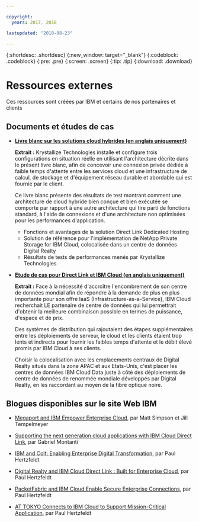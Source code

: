 ```yaml
---

copyright:
  years: 2017, 2018

lastupdated: "2018-08-23"

---
```


{:shortdesc: .shortdesc}
{:new_window: target="_blank"}
{:codeblock: .codeblock}
{:pre: .pre}
{:screen: .screen}
{:tip: .tip}
{:download: .download}

# Ressources externes

Ces ressources sont créées par IBM et certains de nos partenaires et clients

## Documents et études de cas

* [**Livre blanc sur les solutions cloud hybrides (en anglais uniquement)**](https://public.dhe.ibm.com/cloud/bluemix/network/direct-link/ibm-hybrid-cloud-whitepaper.pdf)

    **Extrait :** Krystallize Technologies installe et configure trois configurations en situation réelle en utilisant l'architecture décrite dans le présent livre blanc, afin de concevoir une connexion privée dédiée à faible temps d'attente entre les services cloud et une infrastructure de calcul, de stockage et d'équipement réseau durable et abordable qui est fournie par le client. 

    Ce livre blanc présente des résultats de test montrant comment une architecture de cloud hybride bien conçue et bien exécutée se comporte par rapport à une autre architecture qui tire parti de fonctions standard, à l'aide de connexions et d'une architecture non optimisées pour les performances d'application.

     * Fonctions et avantages de la solution Direct Link Dedicated Hosting 
     * Solution de référence pour l'implémentation de NetApp Private Storage for IBM Cloud, colocalisée dans un centre de données Digital Realty 
     * Résultats de tests de performances menés par Krystallize Technologies


* [**Etude de cas pour Direct Link et IBM Cloud (en anglais uniquement)**](https://public.dhe.ibm.com/cloud/bluemix/network/direct-link/ibm-cloud-case-study.pdf)

    **Extrait :** Face à la nécessité d'accroître l'encombrement de son centre de données mondial afin de répondre à la demande de plus en plus importante pour son offre IaaS (Infrastructure-as-a-Service), IBM Cloud recherchait LE partenaire de centre de données qui lui permettrait d'obtenir la meilleure combinaison possible en termes de puissance, d'espace et de prix.

    Des systèmes de distribution qui rajoutaient des étapes supplémentaires entre les déploiements de serveur, le cloud et les clients étaient trop lents et indirects pour fournir les faibles temps d'attente et le débit élevé promis par IBM Cloud à ses clients. 

    Choisir la colocalisation avec les emplacements centraux de Digital Realty situés dans la zone APAC et aux Etats-Unis, c'est placer les centres de données IBM Cloud Data juste à côté des déploiements de centre de données de renommée mondiale développés par Digital Realty, en les raccordant au moyen de la fibre optique noire.

## Blogues disponibles sur le site Web IBM

* [Megaport and IBM Empower Enterprise Cloud](https://www.ibm.com/blogs/bluemix/2017/12/megaport-and-ibm-empower-enterprise-cloud/), par Matt Simpson et Jill Tempelmeyer

* [Supporting the next generation cloud applications with IBM Cloud Direct Link](https://www.ibm.com/blogs/cloud-computing/2018/06/26/next-generation-cloud-apps-ibm-cloud-direct-link/), par Gabriel Montanti

* [IBM and Colt: Enabling Enterprise Digital Transformation](https://www.ibm.com/blogs/bluemix/2018/06/ibm-colt-enterprise-digital-transformation/), par Paul Hertzfeldt

* [Digital Realty and IBM Cloud Direct Link : Built for Enterprise Cloud](https://www.ibm.com/blogs/bluemix/2018/07/digital-realty-ibm-cloud-direct-link-expand-network/), par Paul Hertzfeldt

* [PacketFabric and IBM Cloud Enable Secure Enterprise Connections](https://www.ibm.com/blogs/bluemix/2018/08/packetfabric-ibm-enable-secure-enterprise-connections/), par Paul Hertzfeldt

* [AT TOKYO Connects to IBM Cloud to Support Mission-Critical Application](https://www.ibm.com/blogs/bluemix/2018/08/tokyo-connects-ibm-cloud-support-mission-critical-applications/), par Paul Hertzfeldt

